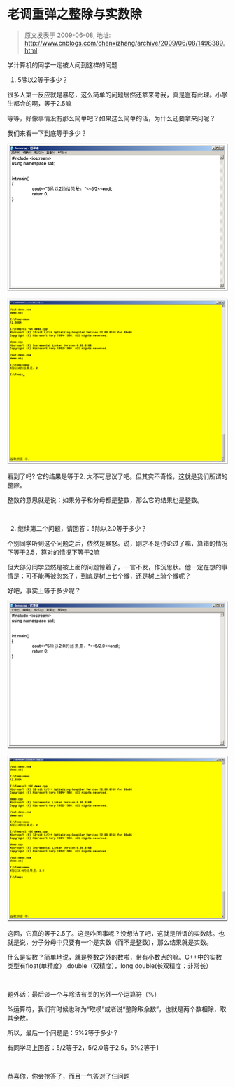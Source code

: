 # 老调重弹之整除与实数除 
> 原文发表于 2009-06-08, 地址: http://www.cnblogs.com/chenxizhang/archive/2009/06/08/1498389.html 


学计算机的同学一定被人问到这样的问题

 1. 5除以2等于多少？

 很多人第一反应就是暴怒，这么简单的问题居然还拿来考我，真是岂有此理。小学生都会的啊，等于2.5嘛

 等等，好像事情没有那么简单吧？如果这么简单的话，为什么还要拿来问呢？

 我们来看一下到底等于多少？

 [![image](./images/1498389-image_thumb.png "image")](http://images.cnblogs.com/cnblogs_com/chenxizhang/WindowsLiveWriter/dbdaf771bcb7_7950/image_2.png) 

 [![image](./images/1498389-image_thumb_1.png "image")](http://images.cnblogs.com/cnblogs_com/chenxizhang/WindowsLiveWriter/dbdaf771bcb7_7950/image_4.png) 

 看到了吗? 它的结果是等于2. 太不可思议了吧。但其实不奇怪，这就是我们所谓的整除。

 整数的意思就是说：如果分子和分母都是整数，那么它的结果也是整数。

  

 2. 继续第二个问题，请回答：5除以2.0等于多少？

 个别同学听到这个问题之后，依然是暴怒。说，刚才不是讨论过了嘛，算错的情况下等于2.5，算对的情况下等于2嘛

 但大部分同学显然是被上面的问题惊着了，一言不发，作沉思状。他一定在想的事情是：可不能再被忽悠了，到底是树上七个猴，还是树上骑个猴呢？

 好吧，事实上等于多少呢？

 [![image](./images/1498389-image_thumb_2.png "image")](http://images.cnblogs.com/cnblogs_com/chenxizhang/WindowsLiveWriter/dbdaf771bcb7_7950/image_6.png) 

 [![image](./images/1498389-image_thumb_3.png "image")](http://images.cnblogs.com/cnblogs_com/chenxizhang/WindowsLiveWriter/dbdaf771bcb7_7950/image_8.png) 

 这回，它真的等于2.5了。这是咋回事呢？没想法了吧，这就是所谓的实数除。也就是说，分子分母中只要有一个是实数（而不是整数），那么结果就是实数。

 什么是实数？简单地说，就是整数之外的数啦，带有小数点的嘛。C++中的实数类型有float(单精度）,double（双精度），long double(长双精度：非常长）

  

 题外话：最后谈一个与除法有关的另外一个运算符（%）

 %运算符，我们有时候也称为“取模”或者说“整除取余数”，也就是两个数相除，取其余数。

 所以，最后一个问题是：5%2等于多少？

 有同学马上回答：5/2等于2，5/2.0等于2.5，5%2等于1

  

 恭喜你，你会抢答了，而且一气答对了仨问题

